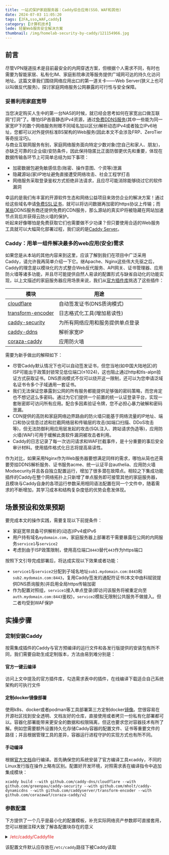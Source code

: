 ```yaml
---
title: 一站式保护家庭服务器：Caddy综合应用(SSO、WAF和其他)
date: 2024-07-03 11:05:20
tags: [2FA,sso,WAF,caddy]
category: [计算机技术]
lede: 轻量Web服务安全解决方案
thumbnail: /img/homelab-security-by-caddy/121154966.jpg
---
```

## 前言
尽管VPN隧道技术是目前最安全的内网穿透方案，但根据个人需求不同，有时也需要为智能家居、私有化IM、家庭影院串流等服务提供广域网可达的持久化访问地址。这篇文章我们围绕网络应用出口的第一道关卡——Web Server(狭义上也可以叫做反代服务)，探讨家庭网络服务公网暴露的可行性与安全保障。  
### 妥善利用家庭宽带
当您决定购买人生中的第一台NAS的时候，就已经会思考如何在家宽出口做互联网“打洞”了。哪怕ISP吝啬静态IPv4资源，通过[免费DDNS服务](https://openwrt.org/docs/guide-user/services/ddns/client#requirements)(其中一些能为同一家宽IP下的数个网络服务附赠不同域名加以区分)解析动态IPv4或者独立IPv6地址，您都可以对外提供标准BS架构的Web服务(因此本文不会涉及FRP、ZeroTier等奇技淫巧)。  
与商业互联网服务有别，家庭网络服务面向特定少数对象(您自己和家人、朋友)，亦缺乏可靠的(企业级)安防条件，因此保持隐匿比正面防御更优先和重要，体现在数据传输各环节上可简单总结为如下事项：   
* 加密数据包避免敏感信息(账密、操作意图、个资等)泄漏  
* 隐藏源站(家)IP地址避免直接遭受网络攻击、社会工程学打击  
* 网络服务采取登录鉴权方式拒绝非法请求，且应尽可能消除能够绕过它的软件漏洞  

幸运的是我们有丰富的开源软件生态和网络公益项目来效仿企业的解决方案！通过给这些域名申请[免费SSL证书](https://letsencrypt.org/)，就可以将访问数据再加密的https协议上传输；而[某些](https://blog.cloudflare.com/waf-for-everyone/)DDNS服务商还提供免费的CDN服务，那么源站的真实IP将被隐藏在网站加速节点背后并获得云防火墙的保护。  
听起来好像哪怕是免费获取它们也需要做不少功课？但只要使用合适的Web服务工具就可以大幅简化部署过程，我们说的是[Caddy Server](https://caddyserver.com/)。  

### Caddy：用单一组件解决最多的web应用(安全)需求
如果您是从本站的其他内容来到这里，应该了解到我们在项目中广泛采用Caddy，请允许我再简单介绍一下它。继Apache、Nginx这些伟大先驱之后，Caddy的理念是以模块化的方式整合Web反代服务、API网关、证书管理器、应用防火墙等诸多功能，并且尽可能提供自然人易读的配置形式与缺省自动化的功能实现，以上文描述的家庭服务器应用场景来说，我们从[官方插件库](https://caddyserver.com/download?package=github.com%2Fcaddy-dns%2Fcloudflare&package=github.com%2Fcaddyserver%2Ftransform-encoder&package=github.com%2Fgreenpau%2Fcaddy-security&package=github.com%2Fcorazawaf%2Fcoraza-caddy&package=github.com%2Fmholt%2Fcaddy-dynamicdns)挑选了这些插件：    

| 模块 | 用途 |  
| --- | --- |  
| [cloudflare](https://github.com/caddy-dns/cloudflare)<br/> | 自动签发证书(DNS质询模式) |  
| [transform-encoder](https://github.com/caddyserver/transform-encoder)<br/> | 日志格式化工具(增加易读性) |  
| [caddy-security](https://github.com/greenpau/caddy-security)<br/> | 为所有网络应用和服务提供单点登录 |   
| [caddy-ddns](https://github.com/mholt/caddy-dynamicdns)<br/> | 解析家宽IP |  
| [coraza-caddy](https://github.com/corazawaf/coraza-caddy)<br/> | 应用防火墙 |   

需要为新手做出的解释如下：  
* 尽管Caddy默认情况下也可以自动签发证书，但您当地(如中国大陆地区)的ISP可能出于政策封锁常见低位端口(≤1024)，这也阻止通过http和tls-alpn验证方式获取证书。DNS质询模式不仅可以绕开这一限制，还可以为您申请泛域名证书令多个子域通用一套证书。  
* 我们无法保证您暴露到公网的所有服务都能提供足够强的密码策略，而您肯定也不想记这么多密码。通过为它们提供一个前置的统一认证登录平台，实现一套账密即可访问所有应用。配合多因素验证令牌，您不必担心暴力破解和密码泄漏。  
* CDN提供的高防和家庭网络边界路由的防火墙只能基于网络流量的IP地址、端口和协议信息过滤和拦截网络层和传输层的攻击(如端口扫描、DDoS攻击等)，但无法防御利用应用层发起的攻击(SQL注入、跨站请求伪造等)，应用防火墙(WAF)可用于缓解此类软件漏洞被攻击者利用。  
* Caddy的日志记录了每一次访问请求和WAF拦截事件，是十分重要的事后安全审计材料。使用插件格式化日志将提高易读性。  

作为对比，如果采用Nginx作为Web服务器要想满足同样的需求，哪怕从简也还需要旁挂DDNS解析服务、证书服务acme、统一认证平台authelia、应用防火墙Modsecurity并且各自独立配置运行，增加了很多潜在故障点。相较之下集成功能插件的Caddy在整个网络拓扑上只新增了单点服务即可接管其他的家庭服务器，且模块与Caddy自身的各项运行参数采用相同语法配置在同一个文件中，随着需求的不断增加，其学习成本和结构复杂度低的优势会愈发体现。  

## 场景预设和效果预期 
要完成本文的操作实践，需要复现以下前提条件：  
* 家庭宽带具备可供解析的(动态)IPv4或IPv6  
* 用户持有域名`mydomain.com`，家庭服务器上部署若干需要暴露在公网的内网服务`service1`与`service2`  
* 考虑到由于ISP政策限制，使用高位端口`8443`替代`443`作为https端口  

按照下文引导完成部署后，将达成实现以下效果或者功能：  
* `service1`与`service2`分配到子域名地址`sub1.mydomain.com:8443`和`sub2.mydomain.com:8443`，复用Caddy签发的通配符证书(本文中由科赋锐提供DNS质询服务)并启用全局https传输加密  
* 作为配置对照组，`service1`接入单点登录(即访问该服务将被重定向至`auth.mydomain.com:8443`鉴权)，`service2`模拟无限制公共服务不做接入。但二者均受到WAF保护  

## 实操步骤
### 定制安装Caddy  
按需集成插件的Caddy与官方预编译的运行文件和各发行版提供的安装包有所不同，我们需要自助生成定制版本，方法由易到难分别是：  

#### 官方一键云编译
访问上文中提及的官方插件库，勾选需求表中的插件，在线编译下载适合自己系统架构的可执行文件  

#### 定制docker镜像部署
使用k8s、docker或者podman等工具部署第三方定制docker[镜像](https://ghcr.io/di-gigen/caddy)。您很容易在开源社区找到安全透明、文档友好的仓库，直接使用或者拷贝一份私有化部署都可以。容器化部署能带来更安全的数据和权限隔离，但这也要求您对容器技术有所了解。例如您需要额外设置持久化存储Caddy容器的配置文件、证书等重要文件的路径；并且根据管理工具的差异，容器运行进程守护的实现方式也有所不同。  

#### 手动编译
根据[官方文档](https://caddyserver.com/docs/build)自行编译。首先确保您的系统安装了官方编译工具xcaddy，不同的Linux发行版在操作上略有区别。配置好开发环境，对照需求表在编译指令中追加集成模块：  
```shell
xcaddy build --with github.com/caddy-dns/cloudflare --with github.com/greenpau/caddy-security --with github.com/mholt/caddy-dynamicdns --with github.com/caddyserver/transform-encoder --with github.com/corazawaf/coraza-caddy/v2
```

### 参数配置  
下方提供了一个几乎是最小化的配置模板，补充实际网络资产参数即可直接套用，您可以根据注释大致了解各配置块存在的意义  
<details>
<summary><font color="#E02222">/etc/caddy/Caddyfile</font></summary>

```
{
    order coraza_waf first
    order authenticate before respond
    order authorize before basicauth
    https_port 8443
    admin off
    acme_dns cloudflare MY_API_TOKEN
    email my@email.com
    log {
        level error
        output file /log/path/sys.log
    }
    dynamic_dns { 
		provider cloudflare MY_API_TOKEN
		dynamic_domains # Scan through the configured domains
	}
    security {
        local identity store localdb {
            realm local
            path /etc/caddy/users.json
        }
        authentication portal myportal {
            crypto default token lifetime 3600
            crypto key sign-verify {env.JWT_SHARED_KEY}
            enable identity store localdb
            cookie domain mydomain.com
            ui { # 统一登录门户收录地址
                links {
                    "Service1" https://sub1.mydomain.com:8443 icon "las la-server"
                    "Service2" https://sub2.mydomain.com:8443 icon "las la-server"
                    "Portal Settings" /settings icon "las la-cog"
                }
            }
            transform user {
                match realm local
                require mfa
                action add role authp/user
            }
        }
        authorization policy users_policy { # 定义跳转到SSO的安全策略
            set auth url https://auth.mydomain.com:8443/
            allow roles authp/admin authp/user
            crypto key verify {env.JWT_SHARED_KEY}
            acl rule {
                comment allow users
                match role authp/user
                allow stop log info
            }
            acl rule {
                comment default deny
                match any
                deny log warn
            }
        }
    }
}
*.mydomain.com {
    encode gzip zstd
    log {
        output file /etc/caddy/access.log 
        format console
    }
    coraza_waf { # WAF使用OWASP规则集
        load_owasp_crs
        directives `
            Include @coraza.conf-recommended
            Include @crs-setup.conf.example
            Include @owasp_crs/*.conf
            SecRuleEngine On
        `
    }
    @auth host auth.mydomain.com # SSO门户网站
    handle @auth {
        authenticate with myportal
    }
    @service1 host sub1.mydomain.com # 内网服务1
    handle @sub1 {
        route {
            authorize with users_policy # 接入SSO鉴权
            reverse_proxy IP:PORT
        }
    }
    @service2 host sub2.mydomain.com # 内网服务2
        handle @sub2 {
            reverse_proxy IP:PORT
        }
    handle {
        abort # Fallback for otherwise unhandled domains
    }
}
```
</details>

该配置文件默认应存放在`/etc/caddy`路径下被Caddy读取  
